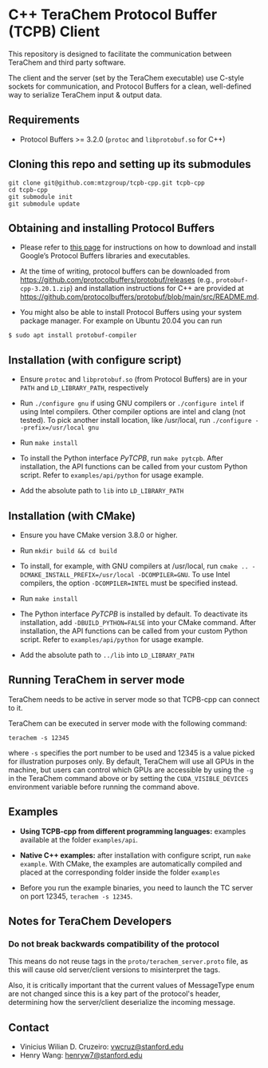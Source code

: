 # C++ TeraChem Protocol Buffer (TCPB) Client #

This repository is designed to facilitate the communication between TeraChem and third party software.

The client and the server (set by the TeraChem executable) use C-style sockets for communication, and Protocol Buffers for a clean, well-defined way to serialize TeraChem input & output data.

## Requirements

* Protocol Buffers >= 3.2.0 (`protoc` and `libprotobuf.so` for C++)

## Cloning this repo and setting up its submodules

```
git clone git@github.com:mtzgroup/tcpb-cpp.git tcpb-cpp
cd tcpb-cpp
git submodule init
git submodule update
```

## Obtaining and installing Protocol Buffers

* Please refer to [this page](https://developers.google.com/protocol-buffers) for instructions on how to download and install Google’s Protocol Buffers libraries and executables.

* At the time of writing, protocol buffers can be downloaded from <https://github.com/protocolbuffers/protobuf/releases> (e.g., `protobuf-cpp-3.20.1.zip`) and installation instructions for C++ are provided at <https://github.com/protocolbuffers/protobuf/blob/main/src/README.md>.

* You might also be able to install Protocol Buffers using your system package manager. For example on Ubuntu 20.04 you can run

```console
$ sudo apt install protobuf-compiler
```

## Installation (with configure script)

* Ensure `protoc` and `libprotobuf.so` (from Protocol Buffers) are in your `PATH` and `LD_LIBRARY_PATH`, respectively

* Run `./configure gnu` if using GNU compilers or `./configure intel` if using Intel compilers. Other compiler options are intel and clang (not tested). To pick another install location, like /usr/local, run `./configure --prefix=/usr/local gnu`

* Run `make install`

* To install the Python interface *PyTCPB*, run `make pytcpb`. After installation, the API functions can be called from your custom Python script. Refer to `examples/api/python` for usage example.

* Add the absolute path to `lib` into `LD_LIBRARY_PATH`

## Installation (with CMake)

* Ensure you have CMake version 3.8.0 or higher.

* Run `mkdir build && cd build`

* To install, for example, with GNU compilers at /usr/local, run `cmake .. -DCMAKE_INSTALL_PREFIX=/usr/local -DCOMPILER=GNU`. To use Intel compilers, the option `-DCOMPILER=INTEL` must be specified instead.

* Run `make install`

* The Python interface *PyTCPB* is installed by default. To deactivate its installation, add `-DBUILD_PYTHON=FALSE` into your CMake command. After installation, the API functions can be called from your custom Python script. Refer to `examples/api/python` for usage example.

* Add the absolute path to `../lib` into `LD_LIBRARY_PATH`

## Running TeraChem in server mode

TeraChem needs to be active in server mode so that TCPB-cpp can connect to it.

TeraChem can be executed in server mode with the following command:
```
terachem -s 12345
```
where `-s` specifies the port number to be used and 12345 is a value picked for illustration purposes only. By default, TeraChem will use all GPUs in the machine, but users can control which GPUs are accessible by using the `-g` in the TeraChem command above or by setting the `CUDA_VISIBLE_DEVICES` environment variable before running the command above.

## Examples

* **Using TCPB-cpp from different programming languages:** examples available at the folder `examples/api`.

* **Native C++ examples:** after installation with configure script, run `make example`. With CMake, the examples are automatically compiled and placed at the corresponding folder inside the folder `examples`
* Before you run the example binaries, you need to launch the TC server on port 12345, `terachem -s 12345`.

## Notes for TeraChem Developers

### Do not break backwards compatibility of the protocol

This means do not reuse tags in the `proto/terachem_server.proto` file,
as this will cause old server/client versions to misinterpret the tags.

Also, it is critically important that the current values of MessageType enum
are not changed since this is a key part of the protocol's header,
determining how the server/client deserialize the incoming message.

## Contact

* Vinicius Wilian D. Cruzeiro: <vwcruz@stanford.edu>
* Henry Wang: <henryw7@stanford.edu>
